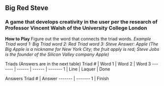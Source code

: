 ## Big Red Steve
### A game that develops creativity in the user per the research of Professor Vincent Walsh of the University College London
**How to Play**
Figure out the word that connects the triad words. 
*Example
Triad word 1: Big
Triad word 2: Red
Triad word 3: Steve
Answer: Apple (The Big Apple is a nickname for New York City; the fruit apply is red; Steve Jobs is the founder of the Silicon Valley company Apple)*

Triads (Answers are in the next table)
Triad # | Word 1 | Word 2 | Word 3 
------- | ------ | ------ | -------
1 | Line | Laquer | Done


Answers
Triad # | Answer
------- | -------
1 | Finish
